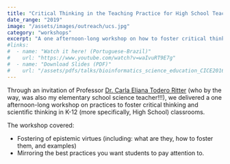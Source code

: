 ```yaml
---
title: "Critical Thinking in the Teaching Practice for High School Teachers"
date_range: "2019"
image: "/assets/images/outreach/ucs.jpg"
category: "workshops"
excerpt: "A one afternoon-long workshop on how to foster critical thinking in High School classrooms."
#links:
#  - name: "Watch it here! (Portuguese-Brazil)"
#    url: "https://www.youtube.com/watch?v=waIvuRT9E7g"
#  - name: "Download Slides (PDF)"
#    url: "/assets/pdfs/talks/bioinformatics_science_education_CICE2016.pdf"
---
```


Through an invitation of Professor [Dr. Carla Eliana Todero Ritter](https://www.linkedin.com/in/carla-eliana-todero-ritter-27142b66/) (who by the way, was also my elementary school science teacher!!!), we delivered a one afternoon-long workshop on practices to foster critical thinking and scientific thinking in K-12 (more specifically, High School) classrooms.

The workshop covered:
- Fostering of epistemic virtues (including: what are they, how to foster them, and examples)
- Mirroring the best practices you want students to pay attention to.
